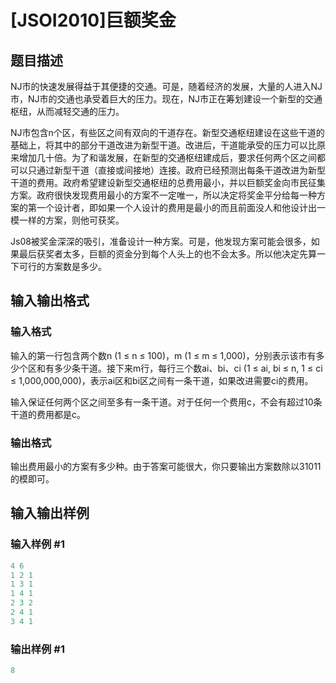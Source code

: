 # [JSOI2010]巨额奖金

## 题目描述

NJ市的快速发展得益于其便捷的交通。可是，随着经济的发展，大量的人进入NJ市，NJ市的交通也承受着巨大的压力。现在，NJ市正在筹划建设一个新型的交通枢纽，从而减轻交通的压力。

NJ市包含n个区，有些区之间有双向的干道存在。新型交通枢纽建设在这些干道的基础上，将其中的部分干道改进为新型干道。改进后，干道能承受的压力可以比原来增加几十倍。为了和谐发展，在新型的交通枢纽建成后，要求任何两个区之间都可以只通过新型干道（直接或间接地）连接。政府已经预测出每条干道改进为新型干道的费用。政府希望建设新型交通枢纽的总费用最小，并以巨额奖金向市民征集方案。政府很快发现费用最小的方案不一定唯一，所以决定将奖金平分给每一种方案的第一个设计者，即如果一个人设计的费用是最小的而且前面没人和他设计出一模一样的方案，则他可获奖。

Js08被奖金深深的吸引，准备设计一种方案。可是，他发现方案可能会很多，如果最后获奖者太多，巨额的资金分到每个人头上的也不会太多。所以他决定先算一下可行的方案数是多少。

## 输入输出格式

### 输入格式

输入的第一行包含两个数n (1 ≤ n ≤ 100)，m (1 ≤ m ≤ 1,000)，分别表示该市有多少个区和有多少条干道。接下来m行，每行三个数ai、bi、ci (1 ≤ ai, bi ≤ n, 1 ≤ ci ≤ 1,000,000,000)，表示ai区和bi区之间有一条干道，如果改进需要ci的费用。

输入保证任何两个区之间至多有一条干道。对于任何一个费用c，不会有超过10条干道的费用都是c。

### 输出格式

输出费用最小的方案有多少种。由于答案可能很大，你只要输出方案数除以31011的模即可。

## 输入输出样例

### 输入样例 #1

```cpp
4 6
1 2 1
1 3 1
1 4 1
2 3 2
2 4 1
3 4 1

```
### 输出样例 #1

```cpp
8
```


